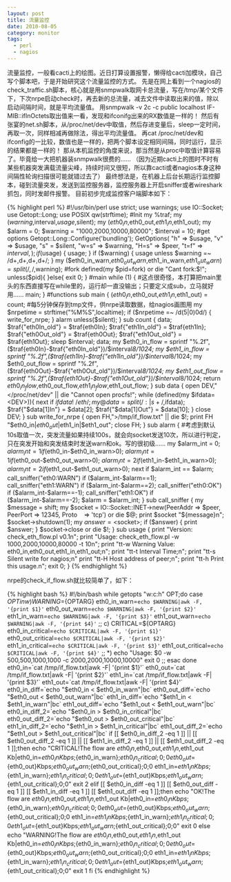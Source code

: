 ```yaml
---
layout: post
title: 流量监控
date: 2010-08-05
category: monitor
tags:
  - perl
  - nagios
---
```


流量监控，一般看cacti上的绘图。近日打算设置报警，懒得给cacti加模块，自己写个脚本吧，于是开始研究这个流量监控的方式。
先是在网上看到一个nagios的check_traffic.sh脚本，核心就是用snmpwalk取网卡总流量，写在/tmp/某个文件下，下次nrpe启动check时，再去新的总流量，减去文件中读取出来的值，除以启动间隔时间，就是平均流量值。
用snmpwalk -v 2c -c public localhost IF-MIB::ifInOctets取出值来一看，发现和ifconifg出来的RX数值是一样的！
然后有张宴的net.sh脚本，从/proc/net/dev中取值，然后存进变量后，sleep一定时间，再取一次，同样相减再做除法，得出平均流量值。
再cat /proc/net/dev和ifconfig的一比较，数值也是一样的，把两个脚本设定相同间隔，同时运行，显示的结果都是一样的！
那从本机监控的角度来说，那当然是从proc中取值计算容易了。毕竟给一大把机器装snmpwalk很费的……
（因为近期cacti上的图时不时有某些机器突发满载流量尖峰，持续时间又很短，所以靠cacti或者nagios本身这种间隔性轮询扫描很可能就错过去了）
最终想法是，在机器上后台长期运行监控脚本，碰到流量突发，发送到监控服务器，监控服务器上开启sniffer或者wireshark抓包，同时发邮件报警。
目前初步完成监控客户端脚本如下：

{% highlight perl %}
#!/usr/bin/perl
use strict;
use warnings;
use IO::Socket;
use Getopt::Long;
use POSIX qw(strftime);
#Init
my %traf;
my ($warning,$interval,$usage,$silent);
my ($eth0_in,$eth0_out,$eth1_in,$eth1_out);
my $alarm = 0;
$warning = "1000,2000,10000,80000";
$interval = 10;
#get options
Getopt::Long::Configure('bundling');
GetOptions(
    "h" => $usage, "v" => $usage,
    "s" = $silent,
    "w=s" => $warning,
    "H=s" => $peer,
    "t=f" => $interval,
);
if ($usage) {
    usage;
}
if ($warning) {
    usage unless $warning =~ /d+,d+,d+,d+/;
}
my ($eth0_in_warn,$eth0_out_warn,$eth1_in_warn,$eth1_out_warn) = split(/,/,$warning);
#fork
defined(my $pid=fork) or die "Cant fork:$!";
unless($pid){
}else{
    exit 0;
}
#main
while (1) {
#这点很奇怪，本打算把main里头的东西直接写在while里的，运行却一直没输出；只要定义成sub，立马就好用……
    main;
}
#functions
sub main {
    ($eth0_in,$eth0_out,$eth1_in,$eth1_out) = count;
    #每5分钟保存到tmp文件，供nrpe读取数据，给nagios画图用
    my $nrpetime = strftime("%M%S",localtime);
    if ($nrpetime =~ /d(5|0)0d/) {
        write_for_nrpe;
    }
    alarm unless($silent);
}
sub count {
    data;
    $traf{"eth0In_old"} = $traf{eth0In};
    $traf{"eth1In_old"} = $traf{eth1In};
    $traf{"eth0Out_old"} = $traf{eth0Out};
    $traf{"eth1Out_old"} = $traf{eth1Out};
    sleep $interval;
    data;
    my $eth0_in_flow = sprintf "%.2f",($traf{eth0In}-$traf{"eth0In_old"})/$interval*8/1024;
    my $eth1_in_flow = sprintf "%.2f",($traf{eth1In}-$traf{"eth1In_old"})/$interval*8/1024;
    my $eth0_out_flow = sprintf "%.2f",($traf{eth0Out}-$traf{"eth0Out_old"})/$interval*8/1024;
    my $eth1_out_flow = sprintf "%.2f",($traf{eth1Out}-$traf{"eth1Out_old"})/$interval*8/1024;
    return $eth0_in_flow,$eth0_out_flow,$eth1_in_flow,$eth1_out_flow;
}
sub data {
    open DEV,"&lt;/proc/net/dev" || die "Cannot open procfs!";
    while (defined(my $ifdata=&lt;DEV>)){
        next if $ifdata !~ /eth/;
        my @data = split (/:|s+/,$ifdata);
        $traf{"$data[1]In"} = $data[2];
        $traf{"$data[1]Out"} = $data[10];
    }
    close DEV;
}
sub write_for_nrpe {
    open FH,">/tmp/if_flow.txt" || die $!;
    print FH "$eth0_in|$eth0_out|$eth1_in|$eth1_out";
    close FH;
}
sub alarm {
    #考虑到默认10s取值一次，突发流量如果持续100s，就会向socket发送10次，所以进行判定，只在突发开始和突发结束时发送warn和ok。写的很初级……
    my $alarm_int = 0;
    $alarm_int = 1 if ($eth0_in-$eth0_in_warn>0);
    $alarm_int = 1 if ($eth0_out-$eth0_out_warn>0);
    $alarm_int = 2 if ($eth1_in-$eth1_in_warn>0);
    $alarm_int = 2 if ($eth1_out-$eth1_out_warn>0);
    next if $alarm_int == $alarm;
    call_sniffer("eth0:WARN") if ($alarm_int-$alarm==1);
    call_sniffer("eth1:WARN") if ($alarm_int-$alarm==2);
    call_sniffer("eth0:OK") if ($alarm_int-$alarm==-1);
    call_sniffer("eth1:OK") if ($alarm_int-$alarm==-2);
    $alarm = $alarm_int;
}
sub call_sniffer {
    my $message = shift;
    my $socket = IO::Socket::INET->new(PeerAddr => $peer,
                                       PeerPort => 12345,
                                       Proto    => 'tcp')
                 or die $@;
    print $socket "${message}n";
    $socket->shutdown(1);
    my $answer = <$socket>;
    if ($answer) {
        print $answer;
    }
    $socket->close or die $!;
}
sub usage {
    print "Version: check_eth_flow.pl v0.1n";
    print "Usage: check_eth_flow.pl -w 1000,2000,10000,80000 -t 10n";
    print "tt-w Warning Value: eth0_in,eth0_out,eth1_in,eth1_out;n";
    print "tt-t Interval Time;n";
    print "tt-s Silent write for nagios;n"
    print "tt-H Host address of peer;n";
    print "tt-h Print this usage.n";
    exit 0;
}
{% endhighlight %}

nrpe的check_if_flow.sh就比较简单了，如下：

{% highlight bash %}
#!/bin/bash
while getopts "w:c:h" OPT;do
    case $OPT in
    w)
        WARNING=${OPTARG}
        eth0_in_warn=`echo $WARNING|awk -F, '{print $1}'`
        eth0_out_warn=`echo $WARNING|awk -F, '{print $2}'`
        eth1_in_warn=`echo $WARNING|awk -F, '{print $3}'`
        eth1_out_warn=`echo $WARNING|awk -F, '{print $4}'`
        ;;
    c)
        CRITICAL=${OPTARG}
        eth0_in_critical=`echo $CRITICAL|awk -F, '{print $1}'`
        eth0_out_critical=`echo $CRITICAL|awk -F, '{print $2}'`
        eth1_in_critical=`echo $CRITICAL|awk -F, '{print $3}'`
        eth1_out_critical=`echo $CRITICAL|awk -F, '{print $4}'`
        ;;
    *)
        echo "Usage: $0 -w 500,500,1000,1000 -c 2000,2000,10000,10000"
        exit 0
        ;;
    esac
done
eth0_in=`cat /tmp/if_flow.txt|awk -F| '{print $1}'`
eth0_out=`cat /tmp/if_flow.txt|awk -F| '{print $2}'`
eth1_in=`cat /tmp/if_flow.txt|awk -F| '{print $3}'`
eth1_out=`cat /tmp/if_flow.txt|awk -F| '{print $4}'`
eth0_in_diff=`echo "$eth0_in &lt; $eth0_in_warn"|bc`
eth0_out_diff=`echo "$eth0_out &lt; $eth0_out_warn"|bc`
eth1_in_diff=`echo "$eth1_in &lt; $eth1_in_warn"|bc`
eth1_out_diff=`echo "$eth1_out &lt; $eth1_out_warn"|bc`
eth0_in_diff_2=`echo "$eth0_in > $eth0_in_critical"|bc`
eth0_out_diff_2=`echo "$eth0_out > $eth0_out_critical"|bc`
eth1_in_diff_2=`echo "$eth1_in > $eth1_in_critical"|bc`
eth1_out_diff_2=`echo "$eth1_out > $eth1_out_critical"|bc`
if [[ $eth0_in_diff_2 -eq 1 ]] || [[ $eth0_out_diff_2 -eq 1 ]] || [[ $eth1_in_diff_2 -eq 1 ]] || [[ $eth1_out_diff_2 -eq 1 ]];then
    echo "CRITICAL!The flow are $eth0_in,$eth0_out,$eth1_in,$eth1_out Kb|eth0_in=${eth0_in}Kbps;${eth0_in_warn};${eth0_in_critical};0;0 eth0_out=${eth0_out}Kbps;${eth0_out_warn};${eth0_out_critical};0;0 eth1_in=${eth1_in}Kbps;${eth1_in_warn};${eth1_in_critical};0;0 eth1_out=${eth1_out}Kbps;${eth1_out_warn};${eth1_out_critical};0;0"
    exit 2
elif [[ $eth0_in_diff -eq 1 ]]  [[ $eth0_out_diff -eq 1 ]]  [[ $eth1_in_diff -eq 1 ]]  [[ $eth1_out_diff -eq 1 ]];then
    echo "OK!The flow are $eth0_in,$eth0_out,$eth1_in,$eth1_out Kb|eth0_in=${eth0_in}Kbps;${eth0_in_warn};${eth0_in_critical};0;0 eth0_out=${eth0_out}Kbps;${eth0_out_warn};${eth0_out_critical};0;0 eth1_in=${eth1_in}Kbps;${eth1_in_warn};${eth1_in_critical};0;0 eth1_out=${eth1_out}Kbps;${eth1_out_warn};${eth1_out_critical};0;0"
    exit 0
else
    echo "WARNING!The flow are $eth0_in,$eth0_out,$eth1_in,$eth1_out Kb|eth0_in=${eth0_in}Kbps;${eth0_in_warn};${eth0_in_critical};0;0 eth0_out=${eth0_out}Kbps;${eth0_out_warn};${eth0_out_critical};0;0 eth1_in=${eth1_in}Kbps;${eth1_in_warn};${eth1_in_critical};0;0 eth1_out=${eth1_out}Kbps;${eth1_out_warn};${eth1_out_critical};0;0"
    exit 1
fi
{% endhighlight %}
